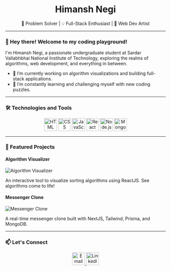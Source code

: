 <div align="center">
  <h1>Himansh Negi</h1>
  <p>🚀 Problem Solver | 💡 Full-Stack Enthusiast | 🎨 Web Dev Artist</p>
</div>

---

### 👋 Hey there! Welcome to my coding playground!

I'm Himansh Negi, a passionate undergraduate student at Sardar Vallabhbhai National Institute of Technology, exploring the realms of algorithms, web development, and everything in between.

- 🔭 I’m currently working on algorithm visualizations and building full-stack applications.
- 🌱 I’m constantly learning and challenging myself with new coding puzzles.

---

### 🛠️ Technologies and Tools

<div align="center">
  <img src="https://img.icons8.com/color/48/000000/html-5--v1.png" alt="HTML" width="40" height="40"/>
  <img src="https://img.icons8.com/color/48/000000/css3.png" alt="CSS" width="40" height="40"/>
  <img src="https://img.icons8.com/color/48/000000/javascript.png" alt="JavaScript" width="40" height="40"/>
  <img src="https://img.icons8.com/plasticine/48/000000/react.png" alt="React" width="40" height="40"/>
  <img src="https://img.icons8.com/color/48/000000/nodejs.png" alt="Node.js" width="40" height="40"/>
  <img src="https://img.icons8.com/color/48/000000/mongodb.png" alt="MongoDB" width="40" height="40"/>
</div>

---

### 🚀 Featured Projects

#### Algorithm Visualizer

![Algorithm Visualizer](https://via.placeholder.com/600x300)

An interactive tool to visualize sorting algorithms using ReactJS. See algorithms come to life!

#### Messenger Clone

![Messenger Clone](https://via.placeholder.com/600x300)

A real-time messenger clone built with NextJS, Tailwind, Prisma, and MongoDB.

---

### 📫 Let's Connect

<div align="center">
  <a href="mailto:your.email@example.com">
    <img src="https://img.icons8.com/dusk/64/000000/new-post.png" alt="Email" width="40" height="40"/>
  </a>
  <a href="https://www.linkedin.com/in/your-linkedin-profile">
    <img src="https://img.icons8.com/color/48/000000/linkedin.png" alt="LinkedIn" width="40" height="40"/>
  </a>
</div>
